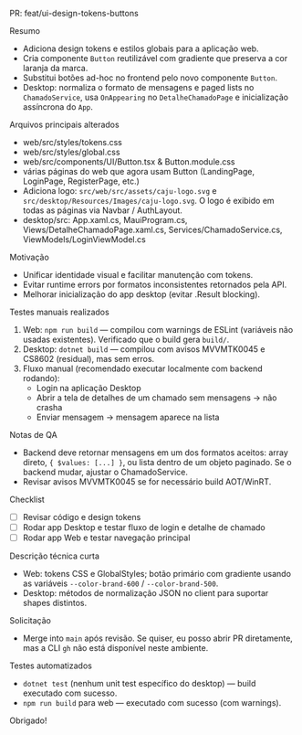 PR: feat/ui-design-tokens-buttons

Resumo
- Adiciona design tokens e estilos globais para a aplicação web.
- Cria componente `Button` reutilizável com gradiente que preserva a cor laranja da marca.
- Substitui botões ad-hoc no frontend pelo novo componente `Button`.
- Desktop: normaliza o formato de mensagens e paged lists no `ChamadoService`, usa `OnAppearing` no `DetalheChamadoPage` e inicialização assíncrona do `App`.

Arquivos principais alterados
- web/src/styles/tokens.css
- web/src/styles/global.css
- web/src/components/UI/Button.tsx & Button.module.css
- várias páginas do web que agora usam Button (LandingPage, LoginPage, RegisterPage, etc.)
- Adiciona logo: `src/web/src/assets/caju-logo.svg` e `src/desktop/Resources/Images/caju-logo.svg`. O logo é exibido em todas as páginas via Navbar / AuthLayout.
- desktop/src: App.xaml.cs, MauiProgram.cs, Views/DetalheChamadoPage.xaml.cs, Services/ChamadoService.cs, ViewModels/LoginViewModel.cs

Motivação
- Unificar identidade visual e facilitar manutenção com tokens.
- Evitar runtime errors por formatos inconsistentes retornados pela API.
- Melhorar inicialização do app desktop (evitar .Result blocking).

Testes manuais realizados
1) Web: `npm run build` — compilou com warnings de ESLint (variáveis não usadas existentes). Verificado que o build gera `build/`.
2) Desktop: `dotnet build` — compilou com avisos MVVMTK0045 e CS8602 (residual), mas sem erros.
3) Fluxo manual (recomendado executar localmente com backend rodando):
   - Login na aplicação Desktop
   - Abrir a tela de detalhes de um chamado sem mensagens -> não crasha
   - Enviar mensagem -> mensagem aparece na lista

Notas de QA
- Backend deve retornar mensagens em um dos formatos aceitos: array direto, `{ $values: [...] }`, ou lista dentro de um objeto paginado. Se o backend mudar, ajustar o ChamadoService.
- Revisar avisos MVVMTK0045 se for necessário build AOT/WinRT.

Checklist
- [ ] Revisar código e design tokens
- [ ] Rodar app Desktop e testar fluxo de login e detalhe de chamado
- [ ] Rodar app Web e testar navegação principal

Descrição técnica curta
- Web: tokens CSS e GlobalStyles; botão primário com gradiente usando as variáveis `--color-brand-600` / `--color-brand-500`.
- Desktop: métodos de normalização JSON no client para suportar shapes distintos.

Solicitação
- Merge into `main` após revisão. Se quiser, eu posso abrir PR diretamente, mas a CLI `gh` não está disponível neste ambiente.


Testes automatizados
- `dotnet test` (nenhum unit test específico do desktop) — build executado com sucesso.
- `npm run build` para web — executado com sucesso (com warnings).

Obrigado!
